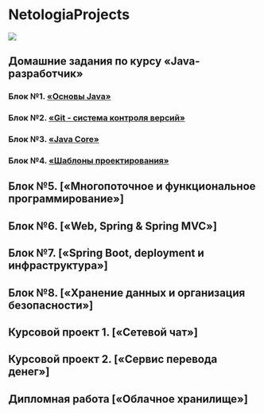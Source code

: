 # NetologiaProjects
![](main_netology_logo.png)

## Домашние задания по курсу «Java-разработчик»

### Блок №1. [«Основы Java»](/Java_Basis)

### Блок №2. [«Git - система контроля версий»](03_Git)

### Блок №3. [«Java Core»](/JavaCore/)

### Блок №4. [«Шаблоны проектирования»](04_template)

## Блок №5. [«Многопоточное и функциональное программирование»]

## Блок №6. [«Web, Spring & Spring MVC»]

## Блок №7. [«Spring Boot, deployment и инфраструктура»]

## Блок №8. [«Хранение данных и организация безопасности»]

## Курсовой проект 1. [«Сетевой чат»]

## Курсовой проект 2. [«Сервис перевода денег»]

## Дипломная работа [«Облачное хранилище»]
